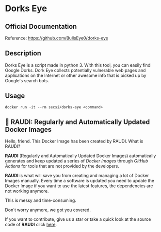 # Dorks Eye

## Official Documentation
Reference: https://github.com/BullsEye0/dorks-eye

## Description
Dorks Eye is a script made in python 3. With this tool, you can easily find Google Dorks. Dork Eye collects potentially vulnerable web pages and applications on the Internet or other awesome info that is picked up by Google's search bots.

## Usage
```
docker run -it --rm secsi/dorks-eye <command>
```

## 🐳 RAUDI: Regularly and Automatically Updated Docker Images

Hello, friend. This Docker Image has been created by RAUDI. What is RAUDI?

**RAUDI** (Regularly and Automatically Updated Docker Images) automatically generates and keep updated a series of *Docker Images* through *GitHub Actions* for tools that are not provided by the developers.

**RAUDI** is what will save you from creating and managing a lot of Docker Images manually. Every time a software is updated you need to update the Docker Image if you want to use the latest features, the dependencies are not working anymore. 

This is messy and time-consuming. 

Don't worry anymore, we got you covered.

If you want to contribute, give us a star or take a quick look at the source code of **RAUDI** click [here](https://github.com/cybersecsi/RAUDI).